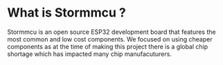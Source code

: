 # What is Stormmcu ?

Stormmcu is an open source ESP32 development board that features the most common and low cost components. We focused on using cheaper components as at the time of making this project there is a global chip shortage which has impacted many chip  manufacuturers.
